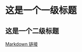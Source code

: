 # 这是一个一级标题
## 这是一个二级标题

[Markdown 链接](https://github.com/sy2345/sy2345.github.io/blob/main/Markdown-%E9%93%BE%E6%8E%A5.md)
